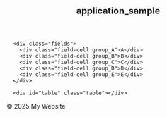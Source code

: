 <!DOCTYPE html>
<html lang="en">

<head>
  <style>
    /* フィールドRow本体 */
    .fields {
      display: inline-flex;
      /* Flexboxレイアウトを適用(子要素の配置や位置を指定できる。既定値で横並び指定) */
      /*親の幅を子要素の合計にする*/
      outline: 1px solid #000;
      /* 黒色の1ピクセル実線アウトラインを設定 */
      outline-offset: -1px;
      /* アウトラインを1ピクセル内側にずらす(outlineは既定値で外側) */
      background: #f7f7f7;
      /* 背景色を薄いグレーに設定 */
      font-family: Arial, sans-serif;
      /* フォントをArial、なければsans-serifに設定 */
    }

    .field-cell {
      display: flex;
      /* Flexboxレイアウトを適用 */
      align-items: center;
      /* アイテムを縦方向中央揃えにする */
      justify-content: center;
      /* アイテムを水平方向中央揃えにする */
      font-weight: bold;
      /* 文字を太字にする */
      border-right: 1px solid #000;
      /* 下側に1ピクセルの黒い実線ボーダーを設定 */
      box-sizing: border-box;
      /* widthとheightで指定した値にパディングとボーダー含める(デフォルトではコンテンツのみ、左右枠線を下のテーブルと一致させる) */
      min-height: 32px;
      /* 最小の高さを32ピクセルに設定 */

    }

    .field-cell:last-child {
      border-right: none;
      /* 最後のセルの右枠線はfield全体のoutlineがあるので削除 */
    }

.table {

      display: inline-flex;
      /* 親要素をインライン要素として表示しつつ、flexboxの機能を利用できるようにする */
      flex-direction: column;
      /* 子要素（row）を縦方向（上下）に並べる */
      outline: 1px solid #000;
      /* テーブル全体に黒色の1px実線の枠線を描画する */
      outline-offset: -1px;
      /* 枠線を内側に1pxずらすことで、外側にはみ出さないようにする */
      overflow: hidden;
      /* 子要素がはみ出した場合に隠れるようにする（スクロールバーなどは表示しない） */
      background: #fff;
      /* 背景色を白に設定する */
      font-family: Arial, sans-serif;
      /* テーブル内のテキストのフォントをArial、なければサンセリフ体にする */
}


    .row {
      display: flex;
      /* flexboxを設定 */
    }

.cell {
  outline: 1px solid #000;         
　/* セル全体に1pxの黒い実線の枠線を表示
　どうやって左右の線を重ならないようにしている？ */
  outline-offset: 0px;             
  /* 枠線の位置をセルの端にぴったり合わせる（ずらさない） */
  background: #fff;                
  /* セルの背景色を白に設定 */
  display: flex;                   
  /* セル内のレイアウトをflexboxで制御できるようにする */
  flex-direction: column;          
  /* セル内の子要素を縦方向（上下）に並べる */
  justify-content: stretch;        
  /* 子要素を上下方向に隙間なく引き伸ばして配置する（重要） */
  padding: 0;                      
  /* セル内側の余白をなくす */
  margin: 0;                       
  /* セル外側の余白をなくす */
  height: 200px;                   
  /* セルの高さを200pxに固定する */
}


/* フィールドとセルのカラム幅調整 */
.group_A {width: 50px;}
.group_B {width: 50px;}
.group_C {width: 120px;}
.group_D {width: 120px;}
.group_E {width: 120px;}

.cell-inner {
  flex: 1;
  /* この要素が親のflexコンテナ内で均等に
  スペースを分け合うようにする */
  display: flex;
  /* この要素自体をflexコンテナにする */
  flex-direction: row;
  /* 子要素を水平方向（横並び）に配置する
  ラベルと入力欄 */
  align-items: stretch;
  /* 子要素の高さを親要素の高さに合わせて引き伸ばす */
  justify-content: center;
  /* 子要素を水平方向の中央に配置する */
  border-bottom: 1px solid #000;
  /* 下側に1pxの黒い実線の境界線を引く */
  padding: 0;
  /* 内側の余白をなくす */
  margin: 0;
  /* 外側の余白をなくす */
}

.cell-inner:last-child {
  border-bottom: none;
  /* 最後のセルの右枠線はfield全体のoutlineが
  あるので削除 */
}

    .cell-inner-left {
  flex: 1 1 0;
  /* 親のflexコンテナ内で、1の比率で成長・縮小し、
  初期サイズは0とする */
  text-align: right;
  /* テキストやインライン要素を右寄せにする */
  padding-right: 4px;
  /* 右側に4pxの内側余白を追加する */
  border-right: 1px solid #000;
  /* 右側に1pxの黒い実線の境界線を引く */
  display: flex;
  /* この要素自体をflexコンテナにする */
  align-items: center;
  /* 子要素を垂直方向の中央に揃える */
  justify-content: flex-end;
  /* 子要素を水平方向の右端に揃える */
  height: 100%;
  /* 親要素の高さに合わせる */
  box-sizing: border-box;
  /* paddingやborderを含めて要素のサイズを計算する */
}


.cell-inner-right {
  flex: 2 1 0;
  /* 親のflexコンテナ内で、2の比率で成長・1の比率で縮小し、
  初期サイズは0とする */
  text-align: left;
  /* テキストやインライン要素を左寄せにする */
  padding-left: 0px;
  /* 左側の内側余白を0にする */
  display: flex;
  /* この要素自体をflexコンテナにする */
  align-items: center;
  /* 子要素を垂直方向の中央に揃える */
  justify-content: flex-start;
  /* 子要素を水平方向の左端に揃える */
  height: 100%;
  /* 親要素の高さに合わせる */
  box-sizing: border-box;
  /* paddingやborderを含めて要素のサイズを計算する */
}


    input[type="text"] {
  width: 100%;
  /* 親要素の幅いっぱいに広げる */
  height: 100%;
  /* 親要素の高さいっぱいに広げる */
  box-sizing: border-box;
  /* paddingやborderを含めて要素のサイズを計算する */
  font-size: 12px;
  /* 文字サイズを12pxに設定する */
  border: 1px solid #000;
  /* 1pxの黒い実線の枠線を付ける */
  border-radius: 2px;
  /* 角を2pxだけ丸くする */
  padding: 0 4px;
  /* 上下の内側余白を0、左右を4pxにする */
  border: 0px;
  /* 枠線を消す（上のborder指定が上書きされる）*/
}

  </style>

</head>

<body>
  <header>
    <h1 style="font-size: 20px;">application_sample</h1>
  </header>
  <main>
    <div class="filter"></div>
    
      <div class="fields">
        <div class="field-cell group_A">A</div>
        <div class="field-cell group_B">B</div>
        <div class="field-cell group_C">C</div>
        <div class="field-cell group_D">D</div>
        <div class="field-cell group_E">E</div>
      </div>

      <div id="table" class="table"></div>
    
  </main>

  <footer>
    <p>&copy; 2025 My Website</p>
  </footer>

  <script>

    const structure = {
      A: [{ id: "a1", dataKey: "A" }],
      B: [{ id: "b1", dataKey: "B" }],
      C: [
        { id: "c1-1", label: "C1-1", dataKey: "C_1" },
        { id: "c1-2", label: "C1-2", dataKey: "C_2" },
        { id: "c1-3", label: "C1-3", dataKey: "C_3" },
        { id: "c1-4", label: "C1-4", dataKey: "C_4" },
        { id: "c1-5", label: "C1-5", dataKey: "C_5" }
      ],
      D: [
        { id: "d1-1", label: "D1-1", dataKey: "D_1" },
        { id: "d1-2", label: "D1-2", dataKey: "D_2" },
        { id: "d1-3", label: "D1-3", dataKey: "D_3" },
        { id: "d1-4", label: "D1-4", dataKey: "D_4" },
        { id: "d1-5", label: "D1-5", dataKey: "D_5" }
      ],
      E: [
        { id: "e1-1", label: "E1-1", dataKey: "E_1" },
        { id: "e1-2", label: "E1-2", dataKey: "E_2" },
        { id: "e1-3", label: "E1-3", dataKey: "E_3" },
        { id: "e1-4", label: "E1-4", dataKey: "E_4" },
        { id: "e1-5", label: "E1-5", dataKey: "E_5" }
      ]
    };

    function createCellInner(id, label, value) {
      const wrapper = document.createElement("div");
      wrapper.className = "cell-inner";
      wrapper.innerHTML = `
    ${label ? 
    `<div class="cell-inner-left">
      <label for="${id}">${label}</label>
     </div>` : ""
    }
     <div class="cell-inner-right">
      <input id="${id}" type="text" value="${value || ""}">
     </div>
  `;
      return wrapper;
    }

    function createRow(data) {
      const row = document.createElement("div");
      row.className = "row";

      for (const group in structure) {
        const groupDiv = document.createElement("div");
        groupDiv.className = `cell group_${group}`;

        structure[group].forEach(field => {
          const { id, label, dataKey } = field;
          const value = data[dataKey] || "";
          const cellInner = createCellInner(id, label, value);
          groupDiv.appendChild(cellInner);
        });

        row.appendChild(groupDiv);
      }

      return row;
    }


    const sampleData = [
      {
        A: "a", B: "b",
        C_1: "c", C_2: "d", C_3: "e", C_4: "f", C_5: "g",
        D_1: "h", D_2: "i", D_3: "j", D_4: "k", D_5: "l",
        E_1: "m", E_2: "n", E_3: "o", E_4: "p", E_5: "q"
      },
      {
        A: "a", B: "b",
        C_1: "c", C_2: "d", C_3: "e", C_4: "f", C_5: "g",
        D_1: "h", D_2: "i", D_3: "j", D_4: "k", D_5: "l",
        E_1: "m", E_2: "n", E_3: "o", E_4: "p", E_5: "q"
      },
      // add more rows as needed
    ];

    const table = document.getElementById("table");
    sampleData.forEach(data => {
      table.appendChild(createRow(data));
    });

  </script>
</body>

</html>
